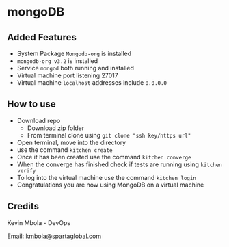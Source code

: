 # mongoDB

## Added Features 
- System Package ```Mongodb-org``` is installed
- ```mongodb-org v3.2``` is installed
- Service ```mongod``` both running and installed
- Virtual machine port listening 27017
- Virtual machine ```localhost``` addresses include ```0.0.0.0```	

## How to use 
- Download repo 
	- Download zip folder
	- From terminal clone using ```git clone "ssh key/https url"```
- Open terminal, move into the directory 
- use the command ```kitchen create```
- Once it has been created use the command ```kitchen converge```
- When the converge has finished check if tests are running using ```kitchen verify``` 
- To log into the virtual machine use the command ```kitchen login``` 
- Congratulations you are now using MongoDB on a virtual machine

## Credits

Kevin Mbola - DevOps

Email: kmbola@spartaglobal.com
